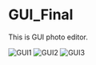 # GUI_Final
This is GUI photo editor.


![GUI1](https://user-images.githubusercontent.com/99643171/170819741-361c72c5-7d10-46fd-82f8-4c24a958ff4b.jpg)
![GUI2](https://user-images.githubusercontent.com/99643171/170819745-a3918607-9e7e-4ac3-8d16-db985b441e7b.jpg)
![GUI3](https://user-images.githubusercontent.com/99643171/170819748-28d122c1-e7cd-478f-b7a1-95aeeccc5775.jpg)
